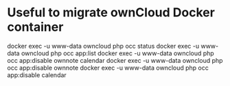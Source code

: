 # Useful to migrate ownCloud Docker container
docker exec -u www-data owncloud php occ status
docker exec -u www-data owncloud php occ app:list
docker exec -u www-data owncloud php occ app:disable ownnote calendar
docker exec -u www-data owncloud php occ app:disable ownnote 
docker exec -u www-data owncloud php occ app:disable calendar
